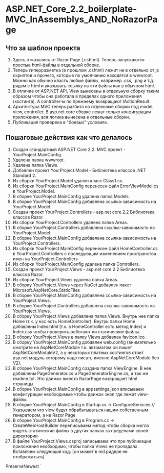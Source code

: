 # ASP.NET_Core_2.2_boilerplate-MVC_InAssemblys_AND_NoRazorPage
## Что за шаблон проекта
1. Здесь отказались от Razor Page (.cshtml). Теперь запускаются простые html-файлы в отдельной сборке. 
2. Теперь гиперразметка (в прошлом .cshtml) лежит не в отдельно от js скриптов и прочего, которые по умолчанию находятся в wwwroot. Можно как обычно класть любые файлы, например .css, .png и т.д. рядом с html и указывать ссылку на эти файлы как в обычном html.
3. В отличие от ASP.NET API, View вынесены в отдельную сборку таким образом чтобы она работала в пределах одного приложения (хостинга). А controller-ы по прежнему возвращают IActionResult.
4. Архитектура MVC теперь разбита на отдельные сборки под model, view, controller. В asp.net core сборке лежат только конфигурации приложения, вся логика вынесена в отдельные сборки.
5. Публикация проверена в "боевых" условиях.

## Пошаговые действия как что делалось
1. Создан стандартный ASP.NET Core 2.2. MVC проект - YourProject.MainConfig.
2. Удалена папка wwwroot.
3. Удалена папка Views.
4. Добавлен проект YourProject.Model - Библиотека классов .NET Standard 2.
5. Из сборки YourProject.Model удален класс Class1.cs.
6. Из сборки YourProject.MainConfig перенесен файл ErrorViewModel.cs в YourProject.Model.
7. В сборке YourProject.MainConfig удалена папка Models.
8. В сборке YourProject.MainConfig добавлена ссылка-зависимость на YourProject.Model.
9. Создан проект YourProject.Controllers - asp.net core 2.2 Библиотека классов Razor.
10. Из сборки YourProject.Controllers удалена папка Areas.
11. В сборке YourProject.Controllers добавлена ссылка-зависимость на YourProject.Model.
12. В сборке YourProject.MainConfig добавлена ссылка-зависимость на YourProject.Controllers.
13. Из сборки YourProject.MainConfig перенесен файл HomeController.cs в YourProject.Controllers c последующим изменением пространства имен на YourProject.Controllers
14. Из сборки YourProject.MainConfig удалена папка Controllers.
15. Создан проект YourProject.Views - asp.net core 2.2 Библиотека классов Razor.
16. Из сборки YourProject.Views удалена папка Areas.
17. В сборку YourProject.Views через NuGet добавлен пакет Microsoft.AspNetCore.StaticFiles
18. В сборке YourProject.MainConfig добавлена ссылка-зависимость на YourProject.Views.
19. В сборке YourProject.Controllers добавлена ссылка-зависимость на YourProject.Views.
20. В сборку YourProject.Views добавлена папка Views. Внутрь нее папка Home (т.к. у нас есть HomeController). Внутрь папки Home добавлены Index.html (т.к. в HomeController есть метод Index) и Index.css чтобы проверить работают ли статические файлы.
21. В сборку YourProject.Views в папку Views добавлен favicon.ico.
22. В сборку YourProject.MainConfig добавлен web.config (внимательно смотрите на AspNetCoreModule т.к. автоматом он пишет AspNetCoreModuleV2, а у некоторых платных хостингов стоит asp.net модуль которому надо писать именно AspNetCoreModule без V2).
23. В сборке YourProject.MainConfig создана папка ViewEngine. В нее добавлены PageGenerator.cs и PageGeneratorEngine.cs, а так же readme.txt. Это движок вместо RazorPage возвращает html страницы.
24. В сборке YourProject.MainConfig в appsettings.json вписываем конфигурации необходимые чтобы движок знал где лежат view-файлы.
25. В сборке YourProject.MainConfig в Startup.cs -> ConfigureServices // Указываем что view будут обрабатываться нашим собственным генератором, а не Razor Page
26. В сборке YourProject.MainConfig в Program.cs -> CreateWebHostBuilder переписываем метод чтобы сборка могла видеть статические файлы в других папках за пределами своей директории
27. В файле YourProject.Views.csproj записываем что при публикации приложения необходимо, чтобы папка Views не пропадала. Вставляем следующий код: [он может в md.ридере не отображаться]
`
  <ItemGroup>
    <Content Include="Views\**">
      <CopyToOutputDirectory>PreserveNewest</CopyToOutputDirectory>
    </Content>
  </ItemGroup>

  <Target Name="CreateAppDataFolder" AfterTargets="AfterPublish">
    <MakeDir Directories="$(PublishDir)Views" Condition="!Exists('$(PublishDir)Views')" />
  </Target>
  `
